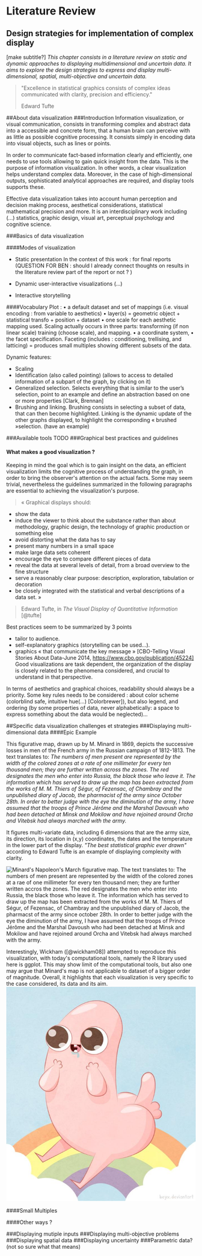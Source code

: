 # Literature Review

## Design strategies for implementation of complex display
 [make subtitle?]
 *This chapter consists in a literature review on static and dynamic approaches to displaying multidimensional and uncertain data. It aims to explore the design strategies to express and display multi-dimensional, spatial, multi-objective and uncertain data.*
 
 > "Excellence in statistical graphics consists of complex ideas communicated with clarity, precision and efficiency."
> 
> Edward Tufte

##About data visualization
###Introduction
Information visualization, or visual communication, consists in transforming complex and abstract data into a accessible and concrete form, that a human brain can perceive with as little as possible cognitive processing. It consists simply in encoding data into visual objects, such as lines or points. 

In order to communicate fact-based information clearly and efficiently, one needs to use tools allowing to gain quick insight from the data. This is the purpose of information visualization. In other words, a clear visualization helps understand complex data. Moreover, in the case of high-dimensional outputs, sophisticated analytical approaches are required, and display tools supports these. 

Effective data visualization takes into account human perception and decision making process, aesthetical considerations, statistical mathematical precision and more. It is an interdisciplinary work including (...) statistics, graphic design, visual art, perceptual psychology and cognitive science.

###Basics of data visualization 

####Modes of visualization
* Static presentation
In the context of this work : for final reports (QUESTION FOR BEN : should I already connect thoughts on results in the literature review part of the report or not ? )

* Dynamic user-interactive visualizations (...)



* Interactive storytelling

####Vocabulary
Plot :
•	a default dataset and set of mappings (i.e. visual encoding : from variable to aesthetics) 
•	layer(s) = geometric object + statistical transfo + position + dataset
•	one scale for each aesthetic mapping used. Scaling actually occurs in three parts: transforming (if non linear scale) training (choose scale), and mapping.
•	a coordinate system, 
•	the facet specification. Faceting (includes : conditioning, trellising, and latticing) = produces small multiples showing different subsets of the data.

Dynamic features:
-	Scaling
-	Identification (also called pointing) (allows to access to detailed information of a subpart of the graph, by clicking on it)
-	Generalized selection. Selects everything that is similar to the user’s selection, point to an example and define an abstraction based on one or more properties [Clark, Brennan]
-	Brushing and linking. Brushing consists in selecting a subset of data, that can then become highlighted. Linking is the dynamic update of the other graphs displayed, to highlight the corresponding  « brushed »selection. (have an example)


###Available tools
TODO
###Graphical best practices and guidelines
#### What makes a good visualization ?
Keeping in mind the goal which is to gain insight on the data, an efficient visualization limits the cognitive process of understanding the graph, in order to bring the observer's attention on the actual facts. Some may seem trivial, nevertheless the guidelines summarized in the following paragraphs are essential to achieving the visualization's purpose. 

>« Graphical displays should:
- show the data
-	induce the viewer to think about the substance rather than about methodology, graphic design, the technology of graphic production or something else
-	avoid distorting what the data has to say
-	present many numbers in a small space
-	make large data sets coherent
-	encourage the eye to compare different pieces of data
-	reveal the data at several levels of detail, from a broad overview to the fine structure
-	serve a reasonably clear purpose: description, exploration, tabulation or decoration
-	be closely integrated with the statistical and verbal descriptions of a data set. » 
>
> Edward Tufte, in *The Visual Display of Quantitative Information* [@tufte]

Best practices seem to be summarized by 3 points
-	tailor to audience. 
-	self-explanatory graphics (storytelling can be used...). 
-	graphics « that communicate the key message » [CBO-Telling Visual Stories About Data-June 2014, https://www.cbo.gov/publication/45224] Good visualizations are task dependent, the organization of the display is closely related to the phenomena considered, and crucial to understand in that perspective.

In terms of aesthetics and graphical choices, readability should always be a priority. Some key rules needs to be considered : about color scheme (colorblind safe, intuitive hue(...) [Colorbrewer]), but also legend, and ordering (by some properties of data, never alphabetically: a space to express something about the data would be neglected)...

##Specific data visualization challenges et strategies
###Displaying multi-dimensional data
####Epic Example

This figurative map, drawn up by M. Minard in 1869, depicts the successive losses in men of the French army in the Russian campaign of 1812-1813. The text translates to: *The numbers of men present are represented by the width of the colored zones at a rate of one millimeter for every ten thousand men; they are further written across the zones. The red designates the men who enter into Russia, the black those who leave it. The information which has served to draw up the map has been extracted from the works of M. M. Thiers of Ségur, of Fezensac, of Chambray and the unpublished diary of Jacob, the pharmacist of the army since October 28th. In order to better judge with the eye the diminution of the army, I have assumed that the troops of Prince Jérôme and the Marshal Davoush who had been detached at Minsk and Mokilow and have rejoined around Orcha and Vitebsk had always marched with the army.*

It figures multi-variate data, including 6 dimensions that are the army size, its direction, its location in (x,y) coordinates, the dates and the temperature in the lower part of the display. *"The best statistical graphic ever drawn"* according to Edward Tufte is an example of displaying complexity with clarity.

![Minard's Napoleon's March figurative map. The text translates to: *The numbers of men present are represented by the width of the colored zones at a rae of one millimeter for every ten thousand men; they are further written accros the zones. The red designates the men who enter into Russia, the black those who leave it. The information which has served to draw up the map has been extracted from the works of M. M. Thiers of Ségur, of Fezensac, of Chambray and the unpublished diary of Jacob, the pharmacst of the army since october 28th. In order to better judge with the eye the diminution of the army, I have assumed that the troops of Prince Jérôme and the Marshal Davoush who had been detached at Minsk and Mokilow and have rejoined around Orcha and Vitebsk had always marched with the army.* ](https://upload.wikimedia.org/wikipedia/commons/2/29/Minard.png)

Interestingly, Wickham ([@wickham08])  attempted to reproduce this visualization, with today's computational tools, namely the R library used here is ggplot. This may show limit of the computational tools, but also one may argue that Minard's map is not applicable to dataset of a bigger order of magnitude. Overall, it highlights that each visualization is very specific to the case considered, its data and its aim. 
![Reproduction of Minard's Napoleon's March with ggplot [@wickham08]](../images/minard-ggplot.png)

####Small Multiples

####Other ways ?

###Displaying mutiple inputs
###Displaying multi-objective problems
###Displaying spatial data
###Displaying uncertainty
###Parametric data? (not so sure what that means)
